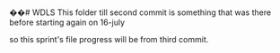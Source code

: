 ��#   W D L S 
 
 This folder till second commit is something that was there before starting again on 16-july 

so this sprint's file progress will be from third commit.
